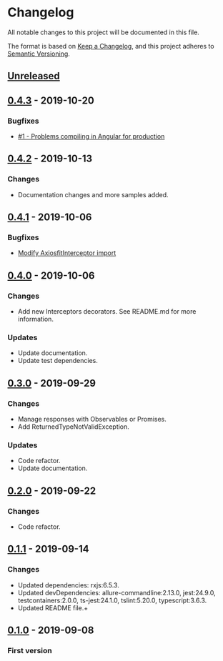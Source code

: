 # Changelog

All notable changes to this project will be documented in this file.

The format is based on [Keep a Changelog](https://keepachangelog.com/en/1.0.0/),
and this project adheres to [Semantic Versioning](https://semver.org/spec/v2.0.0.html).

## [Unreleased]

## [0.4.3] - 2019-10-20

### Bugfixes

- [#1 - Problems compiling in Angular for production](https://gitlab.com/yggdrasilts/axiosfit/issues/1)

## [0.4.2] - 2019-10-13

### Changes

- Documentation changes and more samples added.

## [0.4.1] - 2019-10-06

### Bugfixes

- [Modify AxiosfitInterceptor import](https://gitlab.com/yggdrasilts/axiosfit/merge_requests/3)

## [0.4.0] - 2019-10-06

### Changes

- Add new Interceptors decorators. See README.md for more information.

### Updates

- Update documentation.
- Update test dependencies.

## [0.3.0] - 2019-09-29

### Changes

- Manage responses with Observables or Promises.
- Add ReturnedTypeNotValidException.

### Updates

- Code refactor.
- Update documentation.

## [0.2.0] - 2019-09-22

### Changes

- Code refactor.

## [0.1.1] - 2019-09-14

### Changes

- Updated dependencies: rxjs:6.5.3.
- Updated devDependencies: allure-commandline:2.13.0, jest:24.9.0, testcontainers:2.0.0, ts-jest:24.1.0, tslint:5.20.0, typescript:3.6.3.
- Updated README file.+

## [0.1.0] - 2019-09-08

### First version

[unreleased]: https://gitlab.com/yggdrasilts/axiosfit
[0.4.3]: https://gitlab.com/yggdrasilts/axiosfit/-/tags/v0.4.x%2F0.4.3
[0.4.2]: https://gitlab.com/yggdrasilts/axiosfit/-/tags/v0.4.x%2F0.4.2
[0.4.1]: https://gitlab.com/yggdrasilts/axiosfit/-/tags/v0.4.x%2F0.4.1
[0.4.0]: https://gitlab.com/yggdrasilts/axiosfit/-/tags/v0.4.x%2F0.4.0
[0.3.0]: https://gitlab.com/yggdrasilts/axiosfit/-/tags/v0.3.x%2F0.3.0
[0.2.0]: https://gitlab.com/yggdrasilts/axiosfit/-/tags/v0.2.x%2F0.2.0
[0.1.1]: https://gitlab.com/yggdrasilts/axiosfit/-/tags/v0.1.x%2F0.1.1
[0.1.0]: https://gitlab.com/yggdrasilts/axiosfit/-/tags/v0.1.x%2F0.1.0
